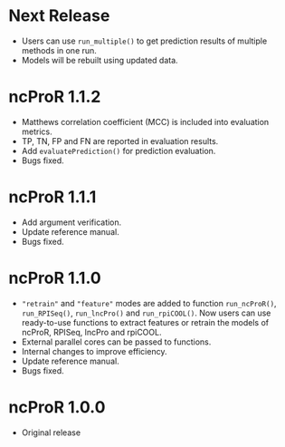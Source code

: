 # Next Release

* Users can use `run_multiple()` to get prediction results of multiple methods in one run.
* Models will be rebuilt using updated data.

# ncProR 1.1.2

* Matthews correlation coefficient (MCC) is included into evaluation metrics.
* TP, TN, FP and FN are reported in evaluation results.
* Add `evaluatePrediction()` for prediction evaluation.
* Bugs fixed.

# ncProR 1.1.1

* Add argument verification.
* Update reference manual.
* Bugs fixed.

# ncProR 1.1.0

* `"retrain"` and `"feature"` modes are added to function `run_ncProR()`, `run_RPISeq()`, `run_lncPro()` and `run_rpiCOOL()`. Now users can use ready-to-use functions to extract features or retrain the models of ncProR, RPISeq, lncPro and rpiCOOL.
* External parallel cores can be passed to functions.
* Internal changes to improve efficiency.
* Update reference manual.
* Bugs fixed.

# ncProR 1.0.0

* Original release
